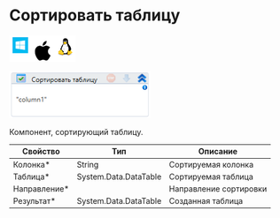 # Сортировать таблицу

![](<../../../../.gitbook/assets/image (100) (1) (1) (1) (1) (1) (269).png>)

![](<../../../../.gitbook/assets/image (422).png>)

Компонент, сортирующий таблицу.

| Свойство      | Тип                   | Описание               |
| ------------- | --------------------- | ---------------------- |
| Колонка\*     | String                | Сортируемая колонка    |
| Таблица\*     | System.Data.DataTable | Сортируемая таблица    |
| Направление\* |                       | Направление сортировки |
| Результат\*   | System.Data.DataTable | Созданная таблица      |
